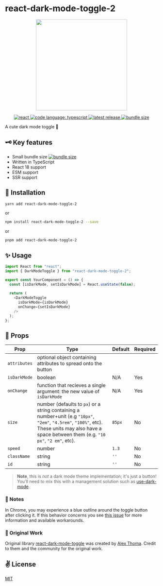 # react-dark-mode-toggle-2

<p align="center">
  <img src="./assets/title.gif" width="300" height="300" />
</p>

<p align="center">
<a href="https://reactjs.org/">
    <img alt="react" src="https://badges.aleen42.com/src/react.svg" >
</a>
<a href="https://www.typescriptlang.org">
    <img alt="code language: typescript" src="https://badges.aleen42.com/src/typescript.svg">
</a>
<a href="#">
    <img alt="latest release" src="https://img.shields.io/npm/v/react-dark-mode-toggle-2?color=darkgreen&label=latest">
</a>
<a href="#">
    <img alt="bundle size" src="https://img.badgesize.io//todd-elvers/react-dark-mode-toggle-2/main/assets/index.cjs.js.svg?compression=gzip">
</a>
</p>

A cute dark mode toggle 🦉

## 🗝 Key features

- Small bundle size <a href="#">
  <img alt="bundle size" src="https://img.badgesize.io//todd-elvers/react-dark-mode-toggle-2/main/assets/index.cjs.js.svg?compression=gzip">
  </a>
- Written in TypeScript
- React 18 support
- ESM support
- SSR support

## 🚀 Installation

```bash
yarn add react-dark-mode-toggle-2
```

or

```bash
npm install react-dark-mode-toggle-2 --save
```

or

```bash
pnpm add react-dark-mode-toggle-2
```

## ✨ Usage

```typescript jsx
import React from "react";
import { DarkModeToggle } from "react-dark-mode-toggle-2";

export const YourComponent = () => {
  const [isDarkMode, setIsDarkMode] = React.useState(false);
  
  return (
    <DarkModeToggle
      isDarkMode={isDarkMode}
      onChange={setIsDarkMode}
    />
  );
};
```

## 📌 Props

Prop                  | Type                                                                                                                                                                                               | Default                   | Required
--------------------- |----------------------------------------------------------------------------------------------------------------------------------------------------------------------------------------------------| ------------------------- | --------
`attributes` | optional object containing attributes to spread onto the button
`isDarkMode`| boolean                                                                                                                                                                                            |N/A|Yes
`onChange`| function that recieves a single argument: the new value of `isDarkMode`                                                                                                                             |N/A|Yes
`size`| number (defaults to `px`) or a string containing a number+unit (e.g `"10px"`, `"2em"`, `"4.5rem"`, `"100%"`, etc). These units may also have a space between them (e.g. `"10 px"`, `"2 em"`, etc). |`85px`|No
`speed`| number                                                                                                                                                                                             |`1.3`|No
`className`| string                                                                                                                                                                                             |`''`|No|
`id`| string                                                                                                                                                                                             |`''`|No|

> **Note**, this is _not_ a dark mode theme implementation; it's just a button! You'll need to mix this with a management solution such as [use-dark-mode](https://github.com/donavon/use-dark-mode).

### 📝 Notes

In Chrome, you may experience a blue outline around the toggle button after clicking it.
If this behavior concerns you see [this issue](https://github.com/cawfree/react-dark-mode-toggle/issues/17) for more information and available workarounds. 


### 🤝 Original Work
Original library [react-dark-mode-toggle](https://github.com/cawfree/react-dark-mode-toggle) was created by
[Alex Thoma](https://github.com/cawfree). Credit to them and the community for the original work.


## ✌️ License
[MIT](https://opensource.org/licenses/MIT)
